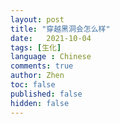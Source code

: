 ```yaml
---
layout: post
title: "穿越黑洞会怎么样"
date:   2021-10-04
tags: [生化]
language : Chinese
comments: true
author: Zhen
toc: false
published: false
hidden: false
---
```

<!--stackedit_data:
eyJoaXN0b3J5IjpbODk0NTA0NzY1LDczMDk5ODExNl19
-->